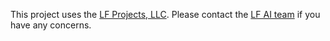This project uses the [LF Projects, LLC](https://lfprojects.org/policies/code-of-conduct/). Please contact the [LF AI team](mailto:conduct@lfai.foundation) if you have any concerns.

